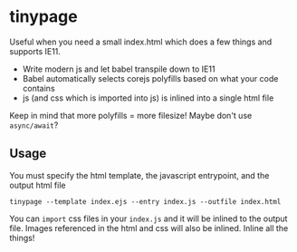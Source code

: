tinypage
=============

Useful when you need a small index.html which does a few things and supports IE11.

- Write modern js and let babel transpile down to IE11
- Babel automatically selects corejs polyfills based on what your code contains
- js (and css which is imported into js) is inlined into a single html file

Keep in mind that more polyfills = more filesize! Maybe don't use `async/await`?

Usage
-----------

You must specify the html template, the javascript entrypoint, and the output html file

    tinypage --template index.ejs --entry index.js --outfile index.html

You can `import` css files in your `index.js` and it will be inlined to the output file. Images referenced in the html and css will also be inlined. Inline all the things!
